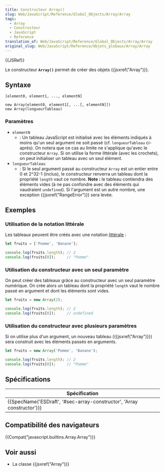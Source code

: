 ```yaml
---
title: Constructeur Array()
slug: Web/JavaScript/Reference/Global_Objects/Array/Array
tags:
  - Array
  - Constructeur
  - JavaScript
  - Reference
translation_of: Web/JavaScript/Reference/Global_Objects/Array/Array
original_slug: Web/JavaScript/Reference/Objets_globaux/Array/Array
---
```

{{JSRef}}

Le constructeur **`Array()`** permet de créer des objets {{jsxref("Array")}}.

## Syntaxe

    [element0, element1, ..., elementN]

    new Array(element0, element1[, ...[, elementN]])
    new Array(longueurTableau)

### Paramètres

- `elementN`
  - : Un tableau JavaScript est initialisé avec les éléments indiqués à moins qu'un seul argument ne soit passé (cf. `longueurTableau` ci-après). On notera que ce cas au limite ne s'applique qu'avec le constructeur `Array`. Si on utilise la forme littérale (avec les crochets), on peut initialiser un tableau avec un seul élément.
- `longueurTableau`
  - : Si le seul argument passé au constructeur `Array` est un entier entre 0 et 2^32-1 (inclus), le constructeur renverra un tableau dont la propriété `length` vaut ce nombre. **Note :** le tableau contiendra des éléments vides (à ne pas confondre avec des éléments qui vaudraient `undefined`). Si l'argument est un autre nombre, une exception {{jsxref("RangeError")}} sera levée.

## Exemples

### Utilisation de la notation littérale

Les tableaux peuvent être créés avec une notation [littérale](/fr/docs/Web/JavaScript/Reference/Grammaire_lexicale#Litt%C3%A9raux_de_tableaux) :

```js
let fruits = ['Pomme', 'Banane'];

console.log(fruits.length); // 2
console.log(fruits[0]);     // "Pomme"
```

### Utilisation du constructeur avec un seul paramètre

On peut créer des tableaux grâce au constructeur avec un seul paramètre numérique. On crée alors un tableau dont la propriété `length` vaut le nombre passé en argument et dont les éléments sont vides.

```js
let fruits = new Array(2);

console.log(fruits.length); // 2
console.log(fruits[0]);     // undefined
```

### Utilisation du constructeur avec plusieurs paramètres

Si on utilise plus d'un argument, un nouveau tableau ({{jsxref("Array")}}) sera construit avec les éléments passés en arguments.

```js
let fruits = new Array('Pomme', 'Banane');

console.log(fruits.length); // 2
console.log(fruits[0]);     // "Pomme"
```

## Spécifications

| Spécification                                                                                |
| -------------------------------------------------------------------------------------------- |
| {{SpecName('ESDraft', '#sec-array-constructor', 'Array constructor')}} |

## Compatibilité des navigateurs

{{Compat("javascript.builtins.Array.Array")}}

## Voir aussi

- La classe {{jsxref("Array")}}
